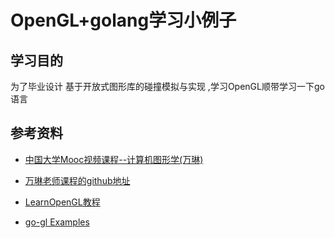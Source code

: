 # OpenGL+golang学习小例子

## 学习目的
为了毕业设计 基于开放式图形库的碰撞模拟与实现 ,学习OpenGL顺带学习一下go语言


## 参考资料
- [中国大学Mooc视频课程--计算机图形学(万琳)](https://www.icourse163.org/course/0809HUST055-1003636001?utm_campaign=share&utm_medium=androidShare&utm_source=)

- [万琳老师课程的github地址](https://github.com/wanlin405/Computer_Graphics)

- [LearnOpenGL教程](https://learnopengl-cn.github.io/)

- [go-gl Examples](https://github.com/go-gl/example)